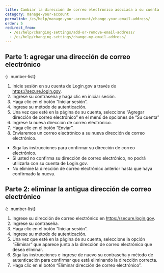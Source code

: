 ```yaml
---
title: Cambiar la dirección de correo electrónico asociada a su cuenta
category: manage-your-account
permalink: /es/help/manage-your-account/change-your-email-address/
order: 5 
redirect_from:
  - /es/help/changing-settings/add-or-remove-email-address/
  - /es/help/changing-settings/change-my-email-address/
---
```


## Parte 1: agregar una dirección de correo electrónico

{: .number-list}
1. Inicie sesión en su cuenta de Login.gov a través de <https://secure.login.gov>.
1. Ingrese su contraseña y haga clic en iniciar sesión.
1. Haga clic en el botón “Iniciar sesión”.
1. Ingrese su método de autenticación.
1. Una vez que esté en la página de su cuenta, seleccione “Agregar dirección de correo electrónico” en el menú de opciones de “Su cuenta”
1. Ingrese la nueva dirección de correo electrónico.
1. Haga clic en el botón “Enviar”.
1. Enviaremos un correo electrónico a su nueva dirección de correo electrónico.
  * Siga las instrucciones para confirmar su dirección de correo electrónico.
  * Si usted no confirma su dirección de correo electrónico, no podrá utilizarla con su cuenta de Login.gov.
  * No elimine la dirección de correo electrónico anterior hasta que haya confirmado la nueva.

## Parte 2: eliminar la antigua dirección de correo electrónico

{: .number-list}
1. Ingrese su dirección de correo electrónico en <https://secure.login.gov>.
1. Ingrese su contraseña.
1. Haga clic en el botón “Iniciar sesión”.
1. Ingrese su método de autenticación.
1. Una vez que esté en la página de su cuenta, seleccione la opción “Eliminar” que aparece junto a la dirección de correo electrónico que desea eliminar.
1. Siga las instrucciones e ingrese de nuevo su contraseña y método de autenticación para confirmar que está eliminando la dirección correcta.
1. Haga clic en el botón “Eliminar dirección de correo electrónico”.
